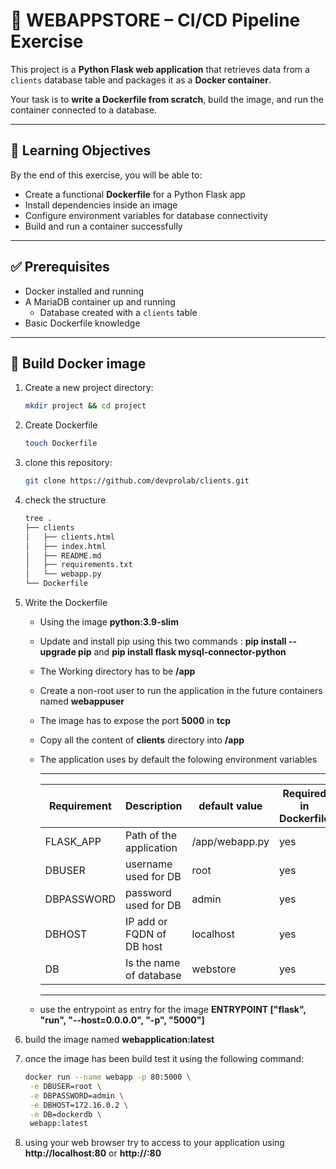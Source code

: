 # 🐳 WEBAPPSTORE – CI/CD Pipeline Exercise  

This project is a **Python Flask web application** that retrieves data from a `clients` database table and packages it as a **Docker container**.  

Your task is to **write a Dockerfile from scratch**, build the image, and run the container connected to a database.  

---

## 🎯 Learning Objectives  

By the end of this exercise, you will be able to:  
- Create a functional **Dockerfile** for a Python Flask app  
- Install dependencies inside an image  
- Configure environment variables for database connectivity  
- Build and run a container successfully  

---

## ✅ Prerequisites  

- Docker installed and running  
- A MariaDB container up and running  
  - Database created with a `clients` table  
- Basic Dockerfile knowledge  

---

## 📝 Build Docker image 

1. Create a new project directory:  
   ```bash
   mkdir project && cd project
2. Create Dockerfile
   ```bash 
   touch Dockerfile
3. clone this repository:
   ```bash
   git clone https://github.com/devprolab/clients.git

4. check the structure
   ```bash
   tree .
   ├── clients
   │   ├── clients.html
   │   ├── index.html
   │   ├── README.md
   │   ├── requirements.txt
   │   └── webapp.py
   └── Dockerfile

   
5. Write the Dockerfile
   - Using the image **python:3.9-slim**
   - Update and install pip  using this two commands :  **pip install --upgrade pip**  and **pip install flask mysql-connector-python**
   - The Working directory has to be **/app**
   - Create a non-root user to run the application in the future containers named **webappuser**
   - The image has to expose the port **5000** in **tcp** 
   - Copy all the content of **clients** directory into **/app**
   - The application uses by default the folowing environment variables
     
     --------------------------------------------------------------------------------------------
     |Requirement | Description               | default value      |Required in Dockerfile      |
     |------------|---------------------------|--------------------|-----------------------------
     | FLASK_APP  | Path of the application   | /app/webapp.py     | yes                        |
     | DBUSER     | username used for DB      | root               | yes                        |
     | DBPASSWORD | password used for DB      | admin              | yes                        |
     | DBHOST     | IP add or FQDN of DB host | localhost          | yes                        |
     | DB         | Is the name of database   | webstore           | yes                        |
     --------------------------------------------------------------------------------------------
     
   - use the entrypoint as entry for the image **ENTRYPOINT ["flask", "run", "--host=0.0.0.0", "-p", "5000"]**
  
6. build the image named **webapplication:latest**
   
8. once the image has been build test it using the following command:
   ```bash
   docker run --name webapp -p 80:5000 \
    -e DBUSER=root \
    -e DBPASSWORD=admin \
    -e DBHOST=172.16.0.2 \
    -e DB=dockerdb \
    webapp:latest
   
9. using your web browser try to access to your application using **http://localhost:80**  or **http://<dock-host-ip>:80** 
